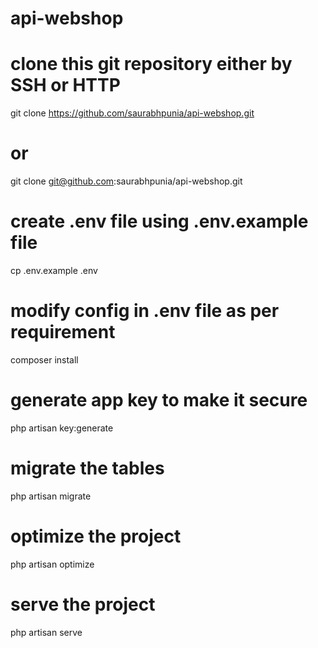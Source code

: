 # api-webshop

# clone this git repository either by SSH or HTTP
git clone https://github.com/saurabhpunia/api-webshop.git
# or
git clone git@github.com:saurabhpunia/api-webshop.git

# create .env file using .env.example file
cp .env.example .env

# modify config in .env file as per requirement
composer install

# generate app key to make it secure
php artisan key:generate

# migrate the tables
php artisan migrate

# optimize the project
php artisan optimize

# serve the project
php artisan serve